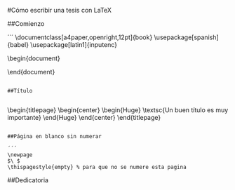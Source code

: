 #Cómo escribir una tesis con LaTeX  
  
##Comienzo  
  
´´´
\documentclass[a4paper,openright,12pt]{book}
\usepackage[spanish]{babel}
\usepackage[latin1]{inputenc}

\begin{document}

\end{document}

```
  
##Título  
  
```
\begin{titlepage}
\begin{center}
\begin{Huge}
\textsc{Un buen título es muy importante}
\end{Huge}
\end{center}
\end{titlepage}
```
  
##Página en blanco sin numerar  
  
´´´
\newpage
$\ $
\thispagestyle{empty} % para que no se numere esta pagina  
```
  
##Dedicatoria  
  
```
 
